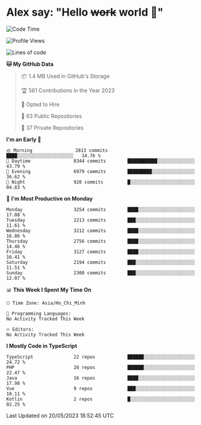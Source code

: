 # Alex say: "Hello ~~work~~ world 🐾"

<!--START_SECTION:waka-->
![Code Time](http://img.shields.io/badge/Code%20Time-839%20hrs%205%20mins-blue)

![Profile Views](http://img.shields.io/badge/Profile%20Views-1-blue)

![Lines of code](https://img.shields.io/badge/From%20Hello%20World%20I%27ve%20Written-41.0%20million%20lines%20of%20code-blue)

**🐱 My GitHub Data** 

> 📦 1.4 MB Used in GitHub's Storage 
 > 
> 🏆 561 Contributions in the Year 2023
 > 
> 💼 Opted to Hire
 > 
> 📜 63 Public Repositories 
 > 
> 🔑 37 Private Repositories 
 > 
**I'm an Early 🐤** 

```text
🌞 Morning                2813 commits        ████░░░░░░░░░░░░░░░░░░░░░   14.76 % 
🌆 Daytime                8344 commits        ███████████░░░░░░░░░░░░░░   43.79 % 
🌃 Evening                6979 commits        █████████░░░░░░░░░░░░░░░░   36.62 % 
🌙 Night                  920 commits         █░░░░░░░░░░░░░░░░░░░░░░░░   04.83 % 
```
📅 **I'm Most Productive on Monday** 

```text
Monday                   3254 commits        ████░░░░░░░░░░░░░░░░░░░░░   17.08 % 
Tuesday                  2213 commits        ███░░░░░░░░░░░░░░░░░░░░░░   11.61 % 
Wednesday                3212 commits        ████░░░░░░░░░░░░░░░░░░░░░   16.86 % 
Thursday                 2756 commits        ████░░░░░░░░░░░░░░░░░░░░░   14.46 % 
Friday                   3127 commits        ████░░░░░░░░░░░░░░░░░░░░░   16.41 % 
Saturday                 2194 commits        ███░░░░░░░░░░░░░░░░░░░░░░   11.51 % 
Sunday                   2300 commits        ███░░░░░░░░░░░░░░░░░░░░░░   12.07 % 
```


📊 **This Week I Spent My Time On** 

```text
🕑︎ Time Zone: Asia/Ho_Chi_Minh

💬 Programming Languages: 
No Activity Tracked This Week

🔥 Editors: 
No Activity Tracked This Week
```

**I Mostly Code in TypeScript** 

```text
TypeScript               22 repos            ██████░░░░░░░░░░░░░░░░░░░   24.72 % 
PHP                      20 repos            ██████░░░░░░░░░░░░░░░░░░░   22.47 % 
Java                     16 repos            ████░░░░░░░░░░░░░░░░░░░░░   17.98 % 
Vue                      9 repos             ███░░░░░░░░░░░░░░░░░░░░░░   10.11 % 
Kotlin                   2 repos             █░░░░░░░░░░░░░░░░░░░░░░░░   02.25 % 
```




 Last Updated on 20/05/2023 18:52:45 UTC
<!--END_SECTION:waka-->
